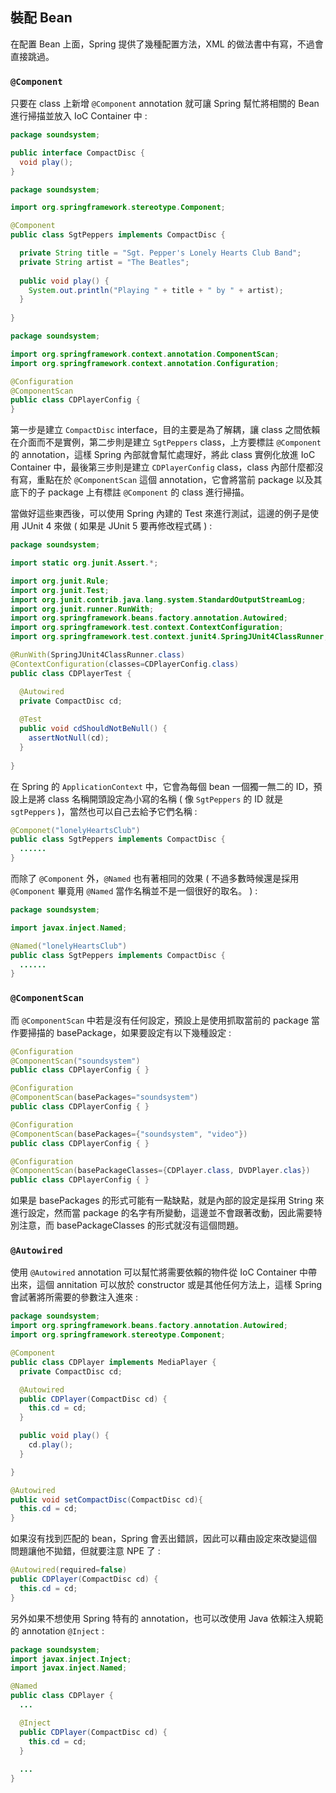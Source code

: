 ## 裝配 Bean

在配置 Bean 上面，Spring 提供了幾種配置方法，XML 的做法書中有寫，不過會直接跳過。

### `@Component`

只要在 class 上新增 `@Component` annotation 就可讓 Spring 幫忙將相關的 Bean 進行掃描並放入 IoC Container 中 :

``` Java
package soundsystem;

public interface CompactDisc {
  void play();
}
```

``` Java
package soundsystem;

import org.springframework.stereotype.Component;

@Component
public class SgtPeppers implements CompactDisc {

  private String title = "Sgt. Pepper's Lonely Hearts Club Band";  
  private String artist = "The Beatles";
  
  public void play() {
    System.out.println("Playing " + title + " by " + artist);
  }
  
}
```

``` Java
package soundsystem;

import org.springframework.context.annotation.ComponentScan;
import org.springframework.context.annotation.Configuration;

@Configuration
@ComponentScan
public class CDPlayerConfig { 
}
```

第一步是建立 `CompactDisc` interface，目的主要是為了解耦，讓 class 之間依賴在介面而不是實例，第二步則是建立 `SgtPeppers` class，上方要標註 `@Component` 的 annotation，這樣 Spring 內部就會幫忙處理好，將此 class 實例化放進 IoC Container 中，最後第三步則是建立 `CDPlayerConfig` class，class 內部什麼都沒有寫，重點在於 `@ComponentScan` 這個 annotation，它會將當前 package 以及其底下的子 package 上有標註 `@Component` 的 class 進行掃描。

當做好這些東西後，可以使用 Spring 內建的 Test 來進行測試，這邊的例子是使用 JUnit 4 來做 ( 如果是 JUnit 5 要再修改程式碼 ) :

``` Java
package soundsystem;

import static org.junit.Assert.*;

import org.junit.Rule;
import org.junit.Test;
import org.junit.contrib.java.lang.system.StandardOutputStreamLog;
import org.junit.runner.RunWith;
import org.springframework.beans.factory.annotation.Autowired;
import org.springframework.test.context.ContextConfiguration;
import org.springframework.test.context.junit4.SpringJUnit4ClassRunner;

@RunWith(SpringJUnit4ClassRunner.class)
@ContextConfiguration(classes=CDPlayerConfig.class)
public class CDPlayerTest {

  @Autowired
  private CompactDisc cd;
  
  @Test
  public void cdShouldNotBeNull() {
    assertNotNull(cd);
  }
  
}
```

在 Spring 的 `ApplicationContext` 中，它會為每個 bean 一個獨一無二的 ID，預設上是將 class 名稱開頭設定為小寫的名稱 ( 像 `SgtPeppers` 的 ID 就是 `sgtPeppers` )，當然也可以自己去給予它們名稱 :

``` Java
@Componet("lonelyHeartsClub")
public class SgtPeppers implements CompactDisc {
  ......
}
```

而除了 `@Component` 外，`@Named` 也有著相同的效果 ( 不過多數時候還是採用 `@Component` 畢竟用 `@Named` 當作名稱並不是一個很好的取名。 ) :

``` Java
package soundsystem;

import javax.inject.Named;

@Named("lonelyHeartsClub")
public class SgtPeppers implements CompactDisc {
  ......
}
```

### `@ComponentScan`

而 `@ComponentScan` 中若是沒有任何設定，預設上是使用抓取當前的 package 當作要掃描的 basePackage，如果要設定有以下幾種設定 :

``` Java
@Configuration
@ComponentScan("soundsystem")
public class CDPlayerConfig { }
```

``` Java
@Configuration
@ComponentScan(basePackages="soundsystem")
public class CDPlayerConfig { }
```

``` Java
@Configuration
@ComponentScan(basePackages={"soundsystem", "video"})
public class CDPlayerConfig { }
```

``` Java
@Configuration
@ComponentScan(basePackageClasses={CDPlayer.class, DVDPlayer.clas})
public class CDPlayerConfig { }
```

如果是 basePackages 的形式可能有一點缺點，就是內部的設定是採用 String 來進行設定，然而當 package 的名字有所變動，這邊並不會跟著改動，因此需要特別注意，而 basePackageClasses 的形式就沒有這個問題。

### `@Autowired`

使用 `@Autowired` annotation 可以幫忙將需要依賴的物件從 IoC Container 中帶出來，這個 annitation 可以放於 constructor 或是其他任何方法上，這樣 Spring 會試著將所需要的參數注入進來 :

``` Java
package soundsystem;
import org.springframework.beans.factory.annotation.Autowired;
import org.springframework.stereotype.Component;

@Component
public class CDPlayer implements MediaPlayer {
  private CompactDisc cd;

  @Autowired
  public CDPlayer(CompactDisc cd) {
    this.cd = cd;
  }

  public void play() {
    cd.play();
  }

}
```

``` Java
@Autowired
public void setCompactDisc(CompactDisc cd){
  this.cd = cd;
}
```

如果沒有找到匹配的 bean，Spring 會丟出錯誤，因此可以藉由設定來改變這個問題讓他不拋錯，但就要注意 NPE 了 :

``` Java
@Autowired(required=false)
public CDPlayer(CompactDisc cd) {
  this.cd = cd;
}
```

另外如果不想使用 Spring 特有的 annotation，也可以改使用 Java 依賴注入規範的 annotation `@Inject` :

``` Java
package soundsystem;
import javax.inject.Inject;
import javax.inject.Named;

@Named
public class CDPlayer {
  ...

  @Inject
  public CDPlayer(CompactDisc cd) {
    this.cd = cd;
  }
  
  ...
}
```